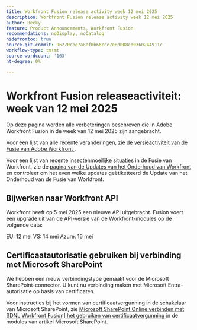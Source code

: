 ```yaml
---
title: Workfront Fusion release activity week 12 mei 2025
description: Workfront Fusion release activity week 12 mei 2025
author: Becky
feature: Product Announcements, Workfront Fusion
recommendations: noDisplay, noCatalog
hidefromtoc: true
source-git-commit: 96270cbe7a8ef0b66cde7e8d008ed0360244911c
workflow-type: tm+mt
source-wordcount: '163'
ht-degree: 0%

---
```


# Workfront Fusion releaseactiviteit: week van 12 mei 2025

Op deze pagina worden alle verbeteringen beschreven die in Adobe Workfront Fusion in de week van 12 mei 2025 zijn aangebracht.

Voor een lijst van alle recente veranderingen, zie [ de versieactiviteit van de Fusie van Adobe Workfront ](/help/workfront-fusion/fusion-product-releases/fusion-release-activity.md).

Voor een lijst van recente insectenmoeilijke situaties in de Fusie van Workfront, zie de [ pagina van de Updates van het Onderhoud van Workfront ](https://experienceleague.adobe.com/nl/docs/workfront-known-issues/releases/current-updates) en controleer om het even welke updates geëtiketteerd de Update van het Onderhoud van de Fusie van Workfront.

## Bijwerken naar Workfront API

Workfront heeft op 5 mei 2025 een nieuwe API uitgebracht. Fusion voert een upgrade uit van de API-versie van de Workfront-modules op de volgende data:

EU: 12 mei
VS: 14 mei
Azure: 16 mei

## Certificaatautorisatie gebruiken bij verbinding met Microsoft SharePoint

We hebben een nieuw verbindingstype gemaakt voor de Microsoft SharePoint-connector. U kunt nu verbinding maken met Microsoft Entra-autorisatie op basis van certificaten.

Voor instructies bij het vormen van certificaatvergunning in de schakelaar van Microsoft SharePoint, zie [ Microsoft SharePoint Online verbinden met  [!DNL Workfront Fusion]  het gebruiken van certificaatvergunning ](/help/workfront-fusion/references/apps-and-modules/third-party-connectors/sharepoint-modules.md#connect-microsoft-sharepoint-online-to-workfront-fusion-using-certificate-authorization) in de modules van artikel Microsoft SharePoint.

<!--

## New connection type available in Azure DevOps connector

To make it easier to request all scopes when configuring a connection in Azure DevOps, we've created a new type of connection. The Azure DevOps EntraApp connection type includes a toggle that allows you to request all scopes for the connection.

For instructions on configuring certificate authorization in the  Azure DevOps connector, see [Connect [!DNL Azure DevOps] to [!DNL Workfront Fusion]](/help/workfront-fusion/references/apps-and-modules/third-party-connectors/azure-dev-ops.md#connect-azure-devops-to-workfront-fusion) in the article Azure DevOps modules.

-->
